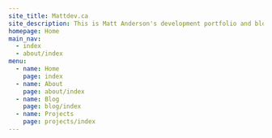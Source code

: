 ```yaml
---
site_title: Mattdev.ca
site_description: This is Matt Anderson's development portfolio and blog.
homepage: Home
main_nav:
  - index
  - about/index
menu:
  - name: Home
    page: index
  - name: About
    page: about/index
  - name: Blog
    page: blog/index
  - name: Projects
    page: projects/index
---
```

